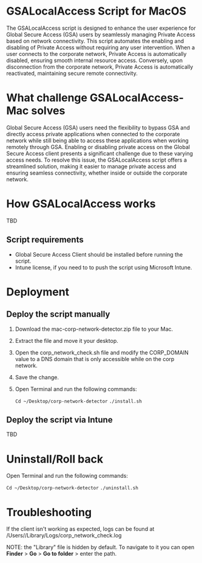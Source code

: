 # GSALocalAccess Script for MacOS
The GSALocalAccess script is designed to enhance the user experience for Global Secure Access (GSA) users by seamlessly managing Private Access based on network connectivity. This script automates the enabling and disabling of Private Access without requiring any user intervention. When a user connects to the corporate network, Private Access is automatically disabled, ensuring smooth internal resource access. Conversely, upon disconnection from the corporate network, Private Access is automatically reactivated, maintaining secure remote connectivity.

# What challenge GSALocalAccess-Mac solves
Global Secure Access (GSA) users need the flexibility to bypass GSA and directly access private applications when connected to the corporate network while still being able to access these applications when working remotely through GSA. Enabling or disabling private access on the Global Secure Access client presents a significant challenge due to these varying access needs. To resolve this issue, the GSALocalAccess script offers a streamlined solution, making it easier to manage private access and ensuring seamless connectivity, whether inside or outside the corporate network.

# How GSALocalAccess works
TBD


## Script requirements
- Global Secure Access Client should be installed before running the script.
- Intune license, if you need to to push the script using Microsoft Intune.

# Deployment
## Deploy the script manually
1. Download the mac-corp-network-detector.zip file to your Mac.
2. Extract the file and move it your desktop.
3. Open the corp_network_check.sh file and modify the CORP_DOMAIN value to a DNS domain that is only accessible while on the corp network.
4. Save the change.
5. Open Terminal and run the following commands:

   ```Cd ~/Desktop/corp-network-detector```
   ```./install.sh```

## Deploy the script via Intune
TBD

# Uninstall/Roll back
Open Terminal and run the following commands:

   ```Cd ~/Desktop/corp-network-detector```
   ```./uninstall.sh```

# Troubleshooting
If the client isn't working as expected, logs can be found at /Users/<username>/Library/Logs/corp_network_check.log

NOTE: the "Library" file is hidden by default. To navigate to it you can open **Finder** > **Go** > **Go to folder** > enter the path.
